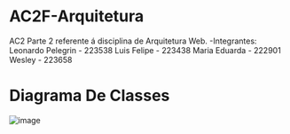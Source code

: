 # AC2F-Arquitetura
AC2 Parte 2 referente á disciplina de Arquitetura Web.
-Integrantes: Leonardo Pelegrin - 223538
              Luis Felipe       - 223438
              Maria Eduarda     - 222901
              Wesley            - 223658



# Diagrama De Classes

![image](https://github.com/LeonardoPelegrin/AC2F-Arquitetura/assets/110860762/32c4325a-3ea0-4294-9048-74065448b918)
